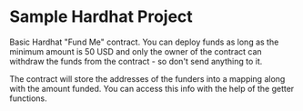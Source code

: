 # Sample Hardhat Project

Basic Hardhat "Fund Me" contract.
You can deploy funds as long as the minimum amount is 50 USD and only the owner of the contract can withdraw the funds from the contract - so don't send anything to it.

The contract will store the addresses of the funders into a mapping along with the amount funded.
You can access this info with the help of the getter functions.
